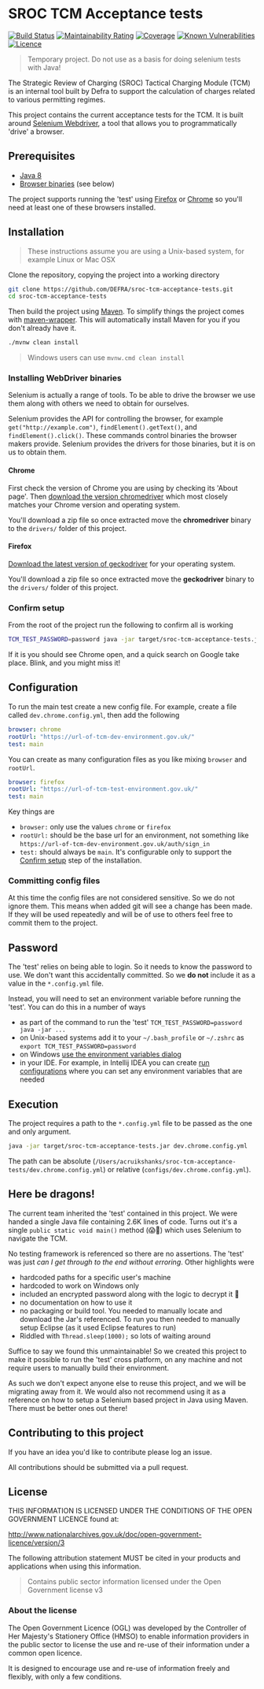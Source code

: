 # SROC TCM Acceptance tests

[![Build Status](https://travis-ci.com/DEFRA/sroc-tcm-acceptance-tests.svg?branch=main)](https://travis-ci.com/DEFRA/sroc-tcm-acceptance-tests)
[![Maintainability Rating](https://sonarcloud.io/api/project_badges/measure?project=DEFRA_sroc-tcm-acceptance-tests&metric=sqale_rating)](https://sonarcloud.io/dashboard?id=DEFRA_sroc-tcm-acceptance-tests)
[![Coverage](https://sonarcloud.io/api/project_badges/measure?project=DEFRA_sroc-tcm-acceptance-tests&metric=coverage)](https://sonarcloud.io/dashboard?id=DEFRA_sroc-tcm-acceptance-tests)
[![Known Vulnerabilities](https://snyk.io/test/github/DEFRA/sroc-tcm-acceptance-tests/badge.svg)](https://snyk.io/test/github/DEFRA/sroc-tcm-acceptance-tests)
[![Licence](https://img.shields.io/badge/Licence-OGLv3-blue.svg)](http://www.nationalarchives.gov.uk/doc/open-government-licence/version/3)

> Temporary project. Do not use as a basis for doing selenium tests with Java!

The Strategic Review of Charging (SROC) Tactical Charging Module (TCM) is an internal tool built by Defra to support the calculation of charges related to various permitting regimes.
 
This project contains the current acceptance tests for the TCM. It is built around [Selenium Webdriver](https://www.selenium.dev/documentation/en/webdriver/), a tool that allows you to programmatically 'drive' a browser.

## Prerequisites

- [Java 8](https://openjdk.java.net/install/)
- [Browser binaries](#installing-webdriver-binaries) (see below)

The project supports running the 'test' using [Firefox](https://www.mozilla.org/en-GB/firefox/) or [Chrome](https://www.google.com/intl/en_uk/chrome/) so you'll need at least one of these browsers installed.

## Installation

> These instructions assume you are using a Unix-based system, for example Linux or Mac OSX

Clone the repository, copying the project into a working directory

```bash
git clone https://github.com/DEFRA/sroc-tcm-acceptance-tests.git
cd sroc-tcm-acceptance-tests
```

Then build the project using [Maven](https://maven.apache.org/). To simplify things the project comes with [maven-wrapper](https://github.com/takari/maven-wrapper). This will automatically install Maven for you if you don't already have it. 

```bash
./mvnw clean install
```

> Windows users can use `mvnw.cmd clean install`

### Installing WebDriver binaries

Selenium is actually a range of tools. To be able to drive the browser we use them along with others we need to obtain for ourselves.

Selenium provides the API for controlling the browser, for example `get("http://example.com")`, `findElement().getText()`, and `findElement().click()`. These commands control binaries the browser makers provide. Selenium provides the drivers for those binaries, but it is on us to obtain them.

#### Chrome

First check the version of Chrome you are using by checking its 'About page'. Then [download the version chromedriver](https://chromedriver.storage.googleapis.com/index.html) which most closely matches your Chrome version and operating system.

You'll download a zip file so once extracted move the **chromedriver** binary to the `drivers/` folder of this project.

#### Firefox

[Download the latest version of geckodriver](https://github.com/mozilla/geckodriver/releases) for your operating system.

You'll download a zip file so once extracted move the **geckodriver** binary to the `drivers/` folder of this project.

### Confirm setup

From the root of the project run the following to confirm all is working

```bash
TCM_TEST_PASSWORD=password java -jar target/sroc-tcm-acceptance-tests.jar example.config.yml
```

If it is you should see Chrome open, and a quick search on Google take place. Blink, and you might miss it!

## Configuration

To run the main test create a new config file. For example, create a file called `dev.chrome.config.yml`, then add the following

```yaml
browser: chrome
rootUrl: "https://url-of-tcm-dev-environment.gov.uk/"
test: main
```

You can create as many configuration files as you like mixing `browser` and `rootUrl`.

```yaml
browser: firefox
rootUrl: "https://url-of-tcm-test-environment.gov.uk/"
test: main
```

Key things are

- `browser:` only use the values `chrome` or `firefox`
- `rootUrl:` should be the base url for an environment, not something like `https://url-of-tcm-dev-environment.gov.uk/auth/sign_in`
- `test:` should always be `main`. It's configurable only to support the [Confirm setup](#confirm-setup) step of the installation.

### Committing config files

At this time the config files are not considered sensitive. So we do not ignore them. This means when added git will see a change has been made. If they will be used repeatedly and will be of use to others feel free to commit them to the project.

## Password

The 'test' relies on being able to login. So it needs to know the password to use. We don't want this accidentally committed. So we **do not** include it as a value in the `*.config.yml` file.

Instead, you will need to set an environment variable before running the 'test'. You can do this in a number of ways

- as part of the command to run the 'test' `TCM_TEST_PASSWORD=password java -jar ...`
- on Unix-based systems add it to your `~/.bash_profile` or `~/.zshrc` as `export TCM_TEST_PASSWORD=password`
- on Windows [use the environment variables dialog](https://www.computerhope.com/issues/ch000549.htm)
- in your IDE. For example, in Intellij IDEA you can create [run configurations](https://www.jetbrains.com/help/idea/run-debug-configuration.html) where you can set any environment variables that are needed

## Execution

The project requires a path to the `*.config.yml` file to be passed as the one and only argument.

```bash
java -jar target/sroc-tcm-acceptance-tests.jar dev.chrome.config.yml
```

The path can be absolute (`/Users/acruikshanks/sroc-tcm-acceptance-tests/dev.chrome.config.yml`) or relative (`configs/dev.chrome.config.yml`).

## Here be dragons!

The current team inherited the 'test' contained in this project. We were handed a single Java file containing 2.6K lines of code. Turns out it's a single `public static void main()` method (😱🤯) which uses Selenium to navigate the TCM.
  
No testing framework is referenced so there are no assertions. The 'test' was just *can I get through to the end without erroring*. Other highlights were

- hardcoded paths for a specific user's machine
- hardcoded to work on Windows only
- included an encrypted password along with the logic to decrypt it 🤦
- no documentation on how to use it
- no packaging or build tool. You needed to manually locate and download the Jar's referenced. To run you then needed to manually setup Eclipse (as it used Eclipse features to run)
- Riddled with `Thread.sleep(1000);` so lots of waiting around

Suffice to say we found this unmaintainable! So we created this project to make it possible to run the 'test' cross platform, on any machine and not require users to manually build their environment.

As such we don't expect anyone else to reuse this project, and we will be migrating away from it. We would also not recommend using it as a reference on how to setup a Selenium based project in Java using Maven. There must be better ones out there!

## Contributing to this project

If you have an idea you'd like to contribute please log an issue.

All contributions should be submitted via a pull request.

## License

THIS INFORMATION IS LICENSED UNDER THE CONDITIONS OF THE OPEN GOVERNMENT LICENCE found at:

<http://www.nationalarchives.gov.uk/doc/open-government-licence/version/3>

The following attribution statement MUST be cited in your products and applications when using this information.

>Contains public sector information licensed under the Open Government license v3

### About the license

The Open Government Licence (OGL) was developed by the Controller of Her Majesty's Stationery Office (HMSO) to enable information providers in the public sector to license the use and re-use of their information under a common open licence.

It is designed to encourage use and re-use of information freely and flexibly, with only a few conditions.